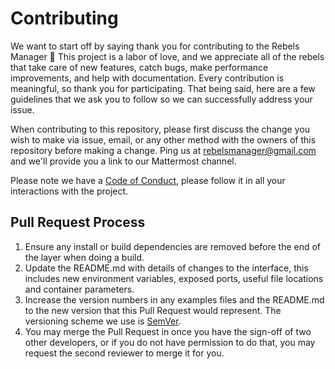 # Contributing

We want to start off by saying thank you for contributing to the Rebels Manager 🙏 This project is a labor of love, and we appreciate all of the rebels that take care of new features, catch bugs, make performance improvements, and help with documentation. Every contribution is meaningful, so thank you for participating. That being said, here are a few guidelines that we ask you to follow so we can successfully address your issue.

When contributing to this repository, please first discuss the change you wish to make via issue,
email, or any other method with the owners of this repository before making a change. Ping us at rebelsmanager@gmail.com and we'll provide you a link to our Mattermost channel.

Please note we have a [Code of Conduct](https://github.com/extinctionrebellion/RebelsManager/blob/master/CODE_OF_CONDUCT.md), please follow it in all your interactions with the project.

## Pull Request Process

1. Ensure any install or build dependencies are removed before the end of the layer when doing a 
   build.
2. Update the README.md with details of changes to the interface, this includes new environment 
   variables, exposed ports, useful file locations and container parameters.
3. Increase the version numbers in any examples files and the README.md to the new version that this
   Pull Request would represent. The versioning scheme we use is [SemVer](http://semver.org/).
4. You may merge the Pull Request in once you have the sign-off of two other developers, or if you 
   do not have permission to do that, you may request the second reviewer to merge it for you.
